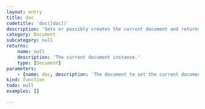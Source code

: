 ```yaml
---
layout: entry
title: doc
codetitle: 'doc([doc])'
description: 'Sets or possibly creates the current document and returns it. If the `doc` parameter is not given, the current document gets set to the active document in the application. If no document at all is open, a new document gets created.'
category: Document
subcategory: null
returns:
    name: null
    description: 'The current document instance.'
    type: [Document]
parameters:
    - {name: doc, description: 'The document to set the current document to.', optional: true, type: [Document]}
kind: function
todo: null
examples: []

---
```

